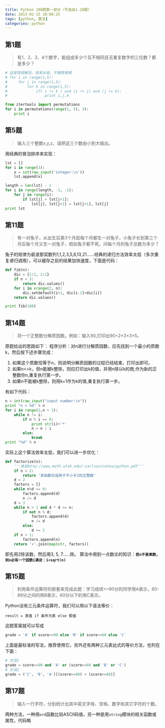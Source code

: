 ```yaml
---
title: Python 100题第一部分（节选自1-20题）
date: 2013-02-15 10:00:25
tags: [python, 算法]
categories: python
---
```


## 第1题
> 有1、2、3、4个数字，能组成多少个互不相同且无重复数字的三位数？都是多少？

```python
# 这是常规解法，效率太低，不推荐使用
# for i in range(1,5):
#     for j in range(1,5):
#         for k in range(1,5):
#             if( i != k ) and (i != j) and (j != k):
#                 print i,j,k

from itertools import permutations
for i in permutations(range(1, 5), 3):
    print i
```

<!-- more -->

## 第5题
> 输入三个整数x,y,z，请把这三个数由小到大输出。

用经典的冒泡排序来实现：
```python
lst = []
for i in range(3):
    x = int(raw_input('integer:\n'))
    lst.append(x)

length = len(lst) - 1
for i in range(length, -1, -1):
    for j in range(i):
        if lst[j] > lst[j+1]:
            lst[j], lst[j+1] = lst[j+1], lst[j]
print lst
```

## 第11题
> 有一对兔子，从出生后第3个月起每个月都生一对兔子，小兔子长到第三个月后每个月又生一对兔子，假如兔子都不死，问每个月的兔子总数为多少？

兔子的规律为裴波那契数列1,1,2,3,5,8,13,21……经典的递归方法效率太低（多次重复递归调用），可以缓存之前的结果加快速度，下面是代码：
```python
def fib(n):
    dic = {1:1, 2:1}
    if n < 3:
        return dic.values()
    for i in xrange(2, n):
        dic.setdefault(i+1, dic[i-1]+dic[i])
    return dic.values()

print fib(100)
```

## 第14题
> 将一个正整数分解质因数。例如：输入90,打印出90=2×3×3×5。

原题给出的思路如下：
程序分析：对n进行分解质因数，应先找到一个最小的质数k，然后按下述步骤完成：

1. 如果这个质数恰等于n，则说明分解质因数的过程已经结束，打印出即可。
2. 如果n<>k，但n能被k整除，则应打印出k的值，并用n除以k的商,作为新的正整数你n,重复执行第一步。
3. 如果n不能被k整除，则用k+1作为k的值,重复执行第一步。

有如下代码：
```python
n = int(raw_input("input number:\n"))
print "n = %d" % n
for i in range(2,n + 1):
    while n != i:
        if n % i == 0:
            print str(i)+'*'
            n = n / i
        else:
            break
print "%d" % n
```
实际上这个算法效率太低，我们可以进一步优化：
```python
def factorize(n):
    '''来自http://www.math.utah.edu/~carlson/notes/python.pdf'''
    if n < 2:
        return '本函数仅适用于不小于2的正整数'
    d = 2
    factors = []
    while n%d == 0:
        factors.append(d)
        n /= d
    d = 3
    while n > 1 and d * d <= n:
        if not n % d:
            factors.append(d)
            n /= d
        else:
            d += 2
    if n > 1:
        factors.append(n)
    return '×'.join(map(str, factors))
```
即先用2除该数，然后用3, 5, 7……除。 算法中用到一点数论的知识：**`若n不是素数，则n必有一个因数i满足：i<sqrt(n)`**

## 第15题
> 利用条件运算符的嵌套来完成此题：学习成绩>=90分的同学用A表示，60-89分之间的用B表示，60分以下的用C表示。

Python没有三元条件运算符，我们可以用以下语法等价：

    result = 真值 if 条件为真 else 假值

这题答案就可以写成
```python
grade = 'A' if score>=90 else 'B' if score>=60 else 'C'
```
上面是最标准的写法，推荐使用它。另外还有两种三元表达式的等价方法，也列在下面：
```python
# 方法1
grade = score>=90 and 'A' or (score>=60 and 'B' or 'C')
# 方法2
grade = ('C', 'B', 'A')[(score>=90) + (score>=60)]
```

## 第17题
> 输入一行字符，分别统计出其中英文字母、空格、数字和其它字符的个数。

两种方法，一种用`ord`函数比较ASCII码值，另一种是用`string`模块的相关函数或属性，代码略
